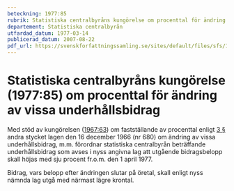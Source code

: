 ```yaml
---
beteckning: 1977:85
rubrik: Statistiska centralbyråns kungörelse om procenttal för ändring av vissa underhållsbidrag
departement: Statistiska centralbyrån
utfardad_datum: 1977-03-14
publicerad_datum: 2007-08-22
pdf_url: https://svenskforfattningssamling.se/sites/default/files/sfs/1977-03/SFS1977-85.pdf
---
```


# Statistiska centralbyråns kungörelse (1977:85) om procenttal för ändring av vissa underhållsbidrag

Med stöd av kungörelsen ([1967:63](https://selex.se/eli/sfs/1967/63)) om fastställande av procenttal enligt [3 §](#3) andra stycket lagen den 16 december 1966 (nr 680) om ändring av vissa underhållsbidrag, m.m. förordnar statistiska centralbyrån beträffande underhållsbidrag som avses i nyss angivna lag att utgående bidragsbelopp skall höjas med sju procent fr.o.m. den 1 april 1977.

Bidrag, vars belopp efter ändringen slutar på öretal, skall enligt nyss nämnda lag utgå med närmast lägre krontal.